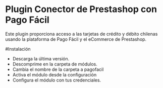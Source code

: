 # Plugin Conector de Prestashop con Pago Fácil
Este plugin proporciona acceso a las tarjetas de crédito y débito chilenas usando la plataforma de Pago Fácil y el eCommerce de Prestashop.

#Instalación
* Descarga la última versión.
* Descomprime en la carpeta de módulos.
* Cambia el nombre de la carpeta a pagofacil
* Activa el módulo desde la configuración
* Configura el módulo con tus credenciales.
